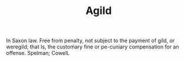 ---
title: Agild
letter: A
permalink: "/definitions/agild.html"
body: In Saxon law. Free from penalty, not subject to the payment of gild, or weregild;
  that Is, the customary fine or pe-cuniary compensation for an offense. Spelman;
  CowelL
published_at: '2018-07-07'
source: Black's Law Dictionary
layout: post
---